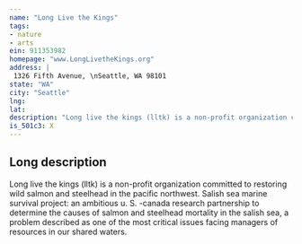 ```yaml
---
name: "Long Live the Kings"
tags:
- nature
- arts
ein: 911353982
homepage: "www.LongLivetheKings.org"
address: |
 1326 Fifth Avenue, \nSeattle, WA 98101
state: "WA"
city: "Seattle"
lng: 
lat: 
description: "Long live the kings (lltk) is a non-profit organization committed to restoring wild salmon and steelhead in the pacific northwest. "
is_501c3: X
---
```


## Long description

Long live the kings (lltk) is a non-profit organization committed to restoring wild salmon and steelhead in the pacific northwest. Salish sea marine survival project: an ambitious u. S. -canada research partnership to determine the causes of salmon and steelhead mortality in the salish sea, a problem described as one of the most critical issues facing managers of resources in our shared waters. 
